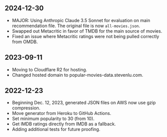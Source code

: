 ## 2024-12-30

* MAJOR: Using Anthropic Claude 3.5 Sonnet for evaluation on main recommendation file. The original file is now `all-movies.json`.
* Swapped out Metacritic in favor of TMDB for the main source of movies.
* Fixed an issue where Metacritic ratings were not being pulled correctly from OMDB.

## 2023-09-11

* Moving to Cloudflare R2 for hosting.
* Changed hosted domain to popular-movies-data.stevenlu.com.

## 2022-12-23

* Beginning Dec. 12, 2023, generated JSON files on AWS now use gzip compression.
* Move generator from Heroku to GitHub Actions.
* Set minimum popularity to 30 (from 10).
* Get IMDB ratings directly from IMDB as a fallback.
* Adding additional tests for future proofing.

